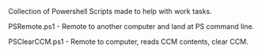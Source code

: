 Collection of Powershell Scripts made to help with work tasks.

PSRemote.ps1 - Remote to another computer and land at PS command line.

PSClearCCM.ps1 - Remote to computer, reads CCM contents, clear CCM.
